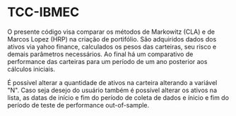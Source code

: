 # TCC-IBMEC

O presente código visa comparar os métodos de Markowitz (CLA) e de Marcos Lopez (HRP) na criação de portifólio. São adquiridos dados dos ativos via yahoo finance, calculados os pesos das carteiras, seu risco e demais parâmetros necessários. Ao final há um comparativo de performance das carteiras para um período de um ano posterior aos cálculos iniciais.

É possível alterar a quantidade de ativos na carteira alterando a variável "N". Caso seja desejo do usuário também é possível alterar os ativos na lista, as datas de início e fim do período de coleta de dados e ínicio e fim do período de teste de performance out-of-sample.
